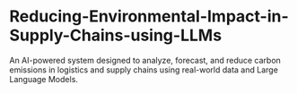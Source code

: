 # Reducing-Environmental-Impact-in-Supply-Chains-using-LLMs
An AI-powered system designed to analyze, forecast, and reduce carbon emissions in logistics and supply chains using real-world data and Large Language Models.
